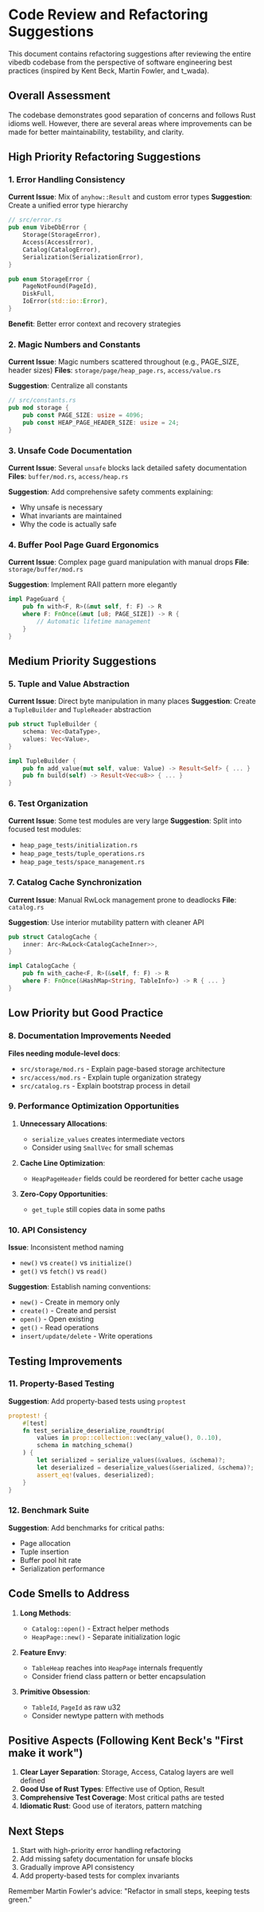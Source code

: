 # Code Review and Refactoring Suggestions

This document contains refactoring suggestions after reviewing the entire vibedb codebase from the perspective of software engineering best practices (inspired by Kent Beck, Martin Fowler, and t_wada).

## Overall Assessment

The codebase demonstrates good separation of concerns and follows Rust idioms well. However, there are several areas where improvements can be made for better maintainability, testability, and clarity.

## High Priority Refactoring Suggestions

### 1. Error Handling Consistency

**Current Issue**: Mix of `anyhow::Result` and custom error types
**Suggestion**: Create a unified error type hierarchy

```rust
// src/error.rs
pub enum VibeDbError {
    Storage(StorageError),
    Access(AccessError),
    Catalog(CatalogError),
    Serialization(SerializationError),
}

pub enum StorageError {
    PageNotFound(PageId),
    DiskFull,
    IoError(std::io::Error),
}
```

**Benefit**: Better error context and recovery strategies

### 2. Magic Numbers and Constants

**Current Issue**: Magic numbers scattered throughout (e.g., PAGE_SIZE, header sizes)
**Files**: `storage/page/heap_page.rs`, `access/value.rs`

**Suggestion**: Centralize all constants
```rust
// src/constants.rs
pub mod storage {
    pub const PAGE_SIZE: usize = 4096;
    pub const HEAP_PAGE_HEADER_SIZE: usize = 24;
}
```

### 3. Unsafe Code Documentation

**Current Issue**: Several `unsafe` blocks lack detailed safety documentation
**Files**: `buffer/mod.rs`, `access/heap.rs`

**Suggestion**: Add comprehensive safety comments explaining:
- Why unsafe is necessary
- What invariants are maintained
- Why the code is actually safe

### 4. Buffer Pool Page Guard Ergonomics

**Current Issue**: Complex page guard manipulation with manual drops
**File**: `storage/buffer/mod.rs`

**Suggestion**: Implement RAII pattern more elegantly
```rust
impl PageGuard {
    pub fn with<F, R>(&mut self, f: F) -> R 
    where F: FnOnce(&mut [u8; PAGE_SIZE]) -> R {
        // Automatic lifetime management
    }
}
```

## Medium Priority Suggestions

### 5. Tuple and Value Abstraction

**Current Issue**: Direct byte manipulation in many places
**Suggestion**: Create a `TupleBuilder` and `TupleReader` abstraction

```rust
pub struct TupleBuilder {
    schema: Vec<DataType>,
    values: Vec<Value>,
}

impl TupleBuilder {
    pub fn add_value(mut self, value: Value) -> Result<Self> { ... }
    pub fn build(self) -> Result<Vec<u8>> { ... }
}
```

### 6. Test Organization

**Current Issue**: Some test modules are very large
**Suggestion**: Split into focused test modules:
- `heap_page_tests/initialization.rs`
- `heap_page_tests/tuple_operations.rs`
- `heap_page_tests/space_management.rs`

### 7. Catalog Cache Synchronization

**Current Issue**: Manual RwLock management prone to deadlocks
**File**: `catalog.rs`

**Suggestion**: Use interior mutability pattern with cleaner API
```rust
pub struct CatalogCache {
    inner: Arc<RwLock<CatalogCacheInner>>,
}

impl CatalogCache {
    pub fn with_cache<F, R>(&self, f: F) -> R 
    where F: FnOnce(&HashMap<String, TableInfo>) -> R { ... }
}
```

## Low Priority but Good Practice

### 8. Documentation Improvements Needed

**Files needing module-level docs**:
- `src/storage/mod.rs` - Explain page-based storage architecture
- `src/access/mod.rs` - Explain tuple organization strategy
- `src/catalog.rs` - Explain bootstrap process in detail

### 9. Performance Optimization Opportunities

1. **Unnecessary Allocations**: 
   - `serialize_values` creates intermediate vectors
   - Consider using `SmallVec` for small schemas

2. **Cache Line Optimization**:
   - `HeapPageHeader` fields could be reordered for better cache usage

3. **Zero-Copy Opportunities**:
   - `get_tuple` still copies data in some paths

### 10. API Consistency

**Issue**: Inconsistent method naming
- `new()` vs `create()` vs `initialize()`
- `get()` vs `fetch()` vs `read()`

**Suggestion**: Establish naming conventions:
- `new()` - Create in memory only
- `create()` - Create and persist
- `open()` - Open existing
- `get()` - Read operations
- `insert/update/delete` - Write operations

## Testing Improvements

### 11. Property-Based Testing

**Suggestion**: Add property-based tests using `proptest`
```rust
proptest! {
    #[test]
    fn test_serialize_deserialize_roundtrip(
        values in prop::collection::vec(any_value(), 0..10),
        schema in matching_schema()
    ) {
        let serialized = serialize_values(&values, &schema)?;
        let deserialized = deserialize_values(&serialized, &schema)?;
        assert_eq!(values, deserialized);
    }
}
```

### 12. Benchmark Suite

**Suggestion**: Add benchmarks for critical paths:
- Page allocation
- Tuple insertion
- Buffer pool hit rate
- Serialization performance

## Code Smells to Address

1. **Long Methods**: 
   - `Catalog::open()` - Extract helper methods
   - `HeapPage::new()` - Separate initialization logic

2. **Feature Envy**:
   - `TableHeap` reaches into `HeapPage` internals frequently
   - Consider friend class pattern or better encapsulation

3. **Primitive Obsession**:
   - `TableId`, `PageId` as raw u32
   - Consider newtype pattern with methods

## Positive Aspects (Following Kent Beck's "First make it work")

1. **Clear Layer Separation**: Storage, Access, Catalog layers are well defined
2. **Good Use of Rust Types**: Effective use of Option, Result
3. **Comprehensive Test Coverage**: Most critical paths are tested
4. **Idiomatic Rust**: Good use of iterators, pattern matching

## Next Steps

1. Start with high-priority error handling refactoring
2. Add missing safety documentation for unsafe blocks
3. Gradually improve API consistency
4. Add property-based tests for complex invariants

Remember Martin Fowler's advice: "Refactor in small steps, keeping tests green."